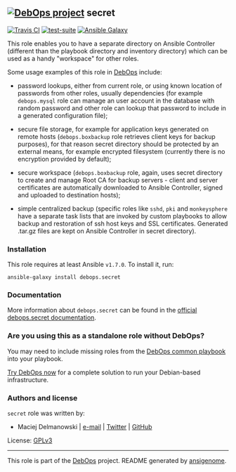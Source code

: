 ## [![DebOps project](http://debops.org/images/debops-small.png)](http://debops.org) secret

[![Travis CI](http://img.shields.io/travis/debops/ansible-secret.svg?style=flat)](http://travis-ci.org/debops/ansible-secret) [![test-suite](http://img.shields.io/badge/test--suite-ansible--secret-blue.svg?style=flat)](https://github.com/debops/test-suite/tree/master/ansible-secret/)  [![Ansible Galaxy](http://img.shields.io/badge/galaxy-debops.secret-660198.svg?style=flat)](https://galaxy.ansible.com/list#/roles/1598)

This role enables you to have a separate directory on Ansible Controller
(different than the playbook directory and inventory directory) which can be
used as a handy "workspace" for other roles.

Some usage examples of this role in [DebOps](http://debops.org/) include:

- password lookups, either from current role, or using known location of
  passwords from other roles, usually dependencies (for example
  `debops.mysql` role can manage an user account in the database with
  random password and other role can lookup that password to include in
  a generated configuration file);

- secure file storage, for example for application keys generated on remote
  hosts (`debops.boxbackup` role retrieves client keys for backup
  purposes), for that reason secret directory should be protected by an
  external means, for example encrypted filesystem (currently there is no
  encryption provided by default);

- secure workspace (`debops.boxbackup` role, again, uses secret directory
  to create and manage Root CA for backup servers - client and server
  certificates are automatically downloaded to Ansible Controller, signed
  and uploaded to destination hosts);

- simple centralized backup (specific roles like `sshd`, `pki` and
  `monkeysphere` have a separate task lists that are invoked by custom
  playbooks to allow backup and restoration of ssh host keys and SSL
  certificates. Generated .tar.gz files are kept on Ansible Controller in
  secret directory).

### Installation

This role requires at least Ansible `v1.7.0`. To install it, run:

    ansible-galaxy install debops.secret

### Documentation

More information about `debops.secret` can be found in the
[official debops.secret documentation](http://docs.debops.org/en/latest/ansible/roles/ansible-secret/docs/).



### Are you using this as a standalone role without DebOps?

You may need to include missing roles from the [DebOps common
playbook](https://github.com/debops/debops-playbooks/blob/master/playbooks/common.yml)
into your playbook.

[Try DebOps now](https://github.com/debops/debops) for a complete solution to run your Debian-based infrastructure.





### Authors and license

`secret` role was written by:
- Maciej Delmanowski | [e-mail](mailto:drybjed@gmail.com) | [Twitter](https://twitter.com/drybjed) | [GitHub](https://github.com/drybjed)

License: [GPLv3](https://tldrlegal.com/license/gnu-general-public-license-v3-%28gpl-3%29)

***

This role is part of the [DebOps](http://debops.org/) project. README generated by [ansigenome](https://github.com/nickjj/ansigenome/).
